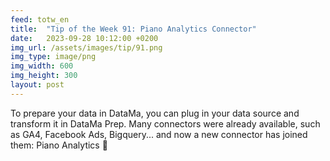 ```yaml
---
feed: totw_en
title:  "Tip of the Week 91: Piano Analytics Connector"
date:   2023-09-28 10:12:00 +0200
img_url: /assets/images/tip/91.png
img_type: image/png
img_width: 600
img_height: 300
layout: post
---
```



To prepare your data in DataMa, you can plug in your data source and transform it in DataMa Prep.
Many connectors were already available, such as GA4, Facebook Ads, Bigquery... and now a new connector has joined them: Piano Analytics 🤩
